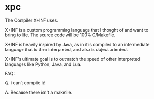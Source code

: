 # xpc
The Compiler X+INF uses.

X+INF is a custom programming language that I thought of and want to bring to life. The source code will be 100% C/Makefile.

X+INF is heavily inspired by Java, as in it is compiled to an intermediate language that is then interpreted, and also is object oriented.

X+INF's ultimate goal is to outmatch the speed of other interpreted languages like Python, Java, and Lua.

FAQ:

Q. I can't compile it!

A. Because there isn't a makefile.
